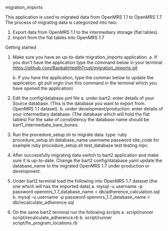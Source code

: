 migration_imports

This application is used to migrated data from OpenMRS 1.1 to OpenMRS 1.7. The process of migrating data is categorized into two:
  1. Export data from OpenMRS 1.1 to the intermediary storage (flat tables).
  2. Import from the flat tables into OpenMRS 1.7

Getting started 

1. Make sure you have an up-to-date migration_imports application.
    a. If you don't have the application type the command below in your terminal
        https://github.com/BaobabHealthTrust/migration_imports.git
    
    b. If you have the application, type the comman below to update the application.
       git pull orgin (run this command in the terminal which you have opened the application)
       
2. Edit the config/database.yml file
   a. under bart2: enter details of your Source database. (This is the database you want to export from. OpenMRS 1.1 dataset).
   b. under development/production: enter details of your intermediary database. (The database which will hold the flat tables) For the sake of constistency the database name should be bart1_intermediate_bare_bones.

3. Run the procedure_setup.sh to migrate data.
   type: ruby procedure_setup.sh database_name username password site_code
   for example ruby procedure_setup.sh test_database test testing mpc
   
4. After successfully migrating data switch to bart2 application and make sure it is up-to-date. Change the bart2 config/database.yaml
   update the database_name to the migrated OpenMRS 1.7 under production or development. 

5. Under bart2 terminal load the following into OpenMRS 1.7 dataset (the one which will has the imported data)
   a. mysql -u username -p password openmrs_1.7_database_name < db/adherence_calculation.sql
   b. mysql -u username -p password openmrs_1.7_database_name < db/recalculate_adherence.sql

6. On the same bart2 terminal run the following scripts
   a. script/runner script/recalculate_adherence.rb
   b. script/runner script/fix_program_locations.rb
